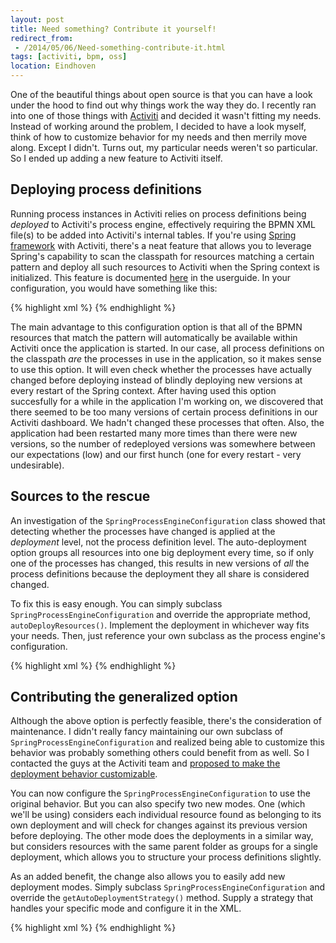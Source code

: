 ```yaml
---
layout: post
title: Need something? Contribute it yourself!
redirect_from:
 - /2014/05/06/Need-something-contribute-it.html
tags: [activiti, bpm, oss]
location: Eindhoven
---
```


One of the beautiful things about open source is that you can have a look under the hood to find out why things work the way they do. I recently ran into one of those things with [Activiti](http://activiti.org) and decided it wasn't fitting my needs. Instead of working around the problem, I decided to have a look myself, think of how to customize behavior for my needs and then merrily move along. Except I didn't. Turns out, my particular needs weren't so particular. So I ended up adding a new feature to Activiti itself.

## Deploying process definitions

Running process instances in Activiti relies on process definitions being *deployed* to Activiti's process engine, effectively requiring the BPMN XML file(s) to be added into Activiti's internal tables. If you're using [Spring framework](http://springframework.org) with Activiti, there's a neat feature that allows you to leverage Spring's capability to scan the classpath for resources matching a certain pattern and deploy all such resources to Activiti when the Spring context is initialized. This feature is documented [here](http://activiti.org/userguide/index.html#N109AE) in the userguide. In your configuration, you would have something like this:

{% highlight xml %}
<bean id="processEngineConfiguration" 
      class="org.activiti.spring.SpringProcessEngineConfiguration">
	<property name="deploymentResources" value="classpath*:/*.bpmn" />
</bean>
{% endhighlight %}

The main advantage to this configuration option is that all of the BPMN resources that match the pattern will automatically be available within Activiti once the application is started. In our case, all process definitions on the classpath *are* the processes in use in the application, so it makes sense to use this option. It will even check whether the processes have actually changed before deploying instead of blindly deploying new versions at every restart of the Spring context. After having used this option succesfully for a while in the application I'm working on, we discovered that there seemed to be too many versions of certain process definitions in our Activiti dashboard. We hadn't changed these processes that often. Also, the application had been restarted many more times than there were new versions, so the number of redeployed versions was somewhere between our expectations (low) and our first hunch (one for every restart - very undesirable).

## Sources to the rescue

An investigation of the <code>SpringProcessEngineConfiguration</code> class showed that detecting whether the processes have changed is applied at the *deployment* level, not the process definition level. The auto-deployment option groups all resources into one big deployment every time, so if only one of the processes has changed, this results in new versions of *all* the process definitions because the deployment they all share is considered changed.

To fix this is easy enough. You can simply subclass <code>SpringProcessEngineConfiguration</code> and override the appropriate method, <code>autoDeployResources()</code>. Implement the deployment in whichever way fits your needs. Then, just reference your own subclass as the process engine's configuration.

{% highlight xml %}
<bean id="processEngineConfiguration" 
      class="org.acme.AcmeProcessEngineConfiguration">
	<property name="deploymentResources" value="classpath*:/*.bpmn" />
</bean>
{% endhighlight %}

## Contributing the generalized option

Although the  above option is perfectly feasible, there's the consideration of maintenance. I didn't really fancy maintaining our own subclass of <code>SpringProcessEngineConfiguration</code> and realized being able to customize this behavior was probably something others could benefit from as well. So I contacted the guys at the Activiti team and [proposed to make the deployment behavior customizable](https://github.com/Activiti/Activiti/pull/253). 

You can now configure the <code>SpringProcessEngineConfiguration</code> to use the original behavior. But you can also specify two new modes. One (which we'll be using) considers each individual resource found as belonging to its own deployment and will check for changes against its previous version before deploying. The other mode does the deployments in a similar way, but considers resources with the same parent folder as groups for a single deployment, which allows you to structure your process definitions slightly. 

As an added benefit, the change also allows you to easily add new deployment modes. Simply subclass <code>SpringProcessEngineConfiguration</code> and override the <code>getAutoDeploymentStrategy()</code> method. Supply a strategy that handles your specific mode and configure it in the XML.

{% highlight xml %}
<bean id="processEngineConfiguration" 
      class="org.acme.AcmeProcessEngineConfiguration">
	<property name="deploymentResources" value="classpath*:/*.bpmn" />
	<property name="deploymentMode" value="default | single-resource | resource-parent-folder | my-custom-mode" />
</bean>
{% endhighlight %}